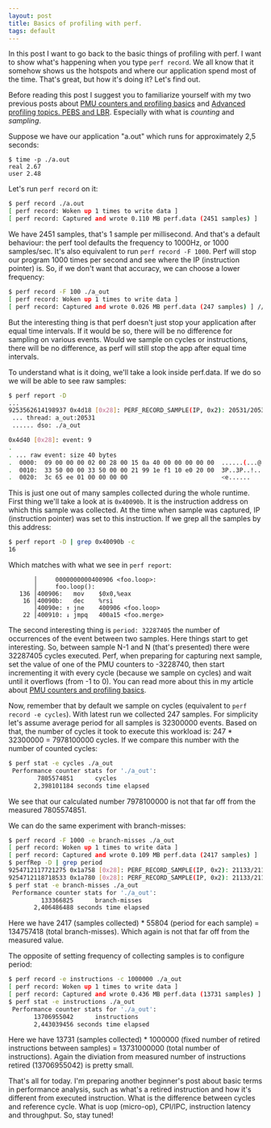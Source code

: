 ```yaml
---
layout: post
title: Basics of profiling with perf.
tags: default
---
```


In this post I want to go back to the basic things of profiling with perf. I want to show what's happening when you type `perf record`. We all know that it somehow shows us the hotspots and where our application spend most of the time. That's great, but how it's doing it? Let's find out.

Before reading this post I suggest you to familiarize yourself with my two previous posts about [PMU counters and profiling basics](https://dendibakh.github.io/blog/2018/06/01/PMU-counters-and-profiling-basics) and [Advanced profiling topics. PEBS and LBR](https://dendibakh.github.io/blog/2018/06/08/Advanced-profiling-topics-PEBS-and-LBR). Especially with what is *counting* and *sampling*.

Suppose we have our application "a.out" which runs for approximately 2,5 seconds:
```
$ time -p ./a.out
real 2.67
user 2.48
```
Let's run `perf record` on it:
```bash
$ perf record ./a.out
[ perf record: Woken up 1 times to write data ]
[ perf record: Captured and wrote 0.110 MB perf.data (2451 samples) ] 
```
We have 2451 samples, that's 1 sample per millisecond. And that's a default behaviour: the perf tool defaults the frequency to 1000Hz, or 1000 samples/sec. It's also equivalent to run `perf record -F 1000`. Perf will stop our program 1000 times per second and see where the IP (instruction pointer) is. So, if we don't want that accuracy, we can choose a lower frequency:
```bash
$ perf record -F 100 ./a_out
[ perf record: Woken up 1 times to write data ]
[ perf record: Captured and wrote 0.026 MB perf.data (247 samples) ] // 1 sample per 10 milliseconds
```
But the interesting thing is that perf doesn't just stop your application after equal time intervals. If it would be so, there will be no difference for sampling on various events. Would we sample on cycles or instructions, there will be no difference, as perf will still stop the app after equal time intervals.

To understand what is it doing, we'll take a look inside perf.data. If we do so we will be able to see raw samples:
```bash
$ perf report -D
...
9253562614198937 0x4d18 [0x28]: PERF_RECORD_SAMPLE(IP, 0x2): 20531/20531: 0x40090b period: 32287405 addr: 0 
 ... thread: a_out:20531
 ...... dso: ./a_out

0x4d40 [0x28]: event: 9
.
. ... raw event: size 40 bytes
.  0000:  09 00 00 00 02 00 28 00 15 0a 40 00 00 00 00 00  ......(...@.....
.  0010:  33 50 00 00 33 50 00 00 21 99 1e f1 10 e0 20 00  3P..3P..!..... .
.  0020:  3c 65 ee 01 00 00 00 00                          <e......        
```

This is just one out of many samples collected during the whole runtime. First thing we'll take a look at is `0x40090b`. It is the instruction address on which this sample was collected. At the time when sample was captured, IP (instruction pointer) was set to this instruction. If we grep all the samples by this address:
```bash
$ perf report -D | grep 0x40090b -c
16
```
Which matches with what we see in `perf report`:
```
       │     0000000000400906 <foo.loop>:
       │     foo.loop():
   136 │400906:   mov    $0x0,%eax
    16 │40090b:   dec    %rsi
       │40090e: ↑ jne    400906 <foo.loop>
    22 │400910: ↓ jmpq   400a15 <foo.merge>
```

The second interesting thing is `period: 32287405` the number of occurrences of the event between two samples. Here things start to get interesting. So, between sample N-1 and N (that's presented) there were 32287405 cycles executed. Perf, when preparing for capturing next sample, set the value of one of the PMU counters to -3228740, then start incrementing it with every cycle (because we sample on cycles) and wait until it overflows (from -1 to 0). You can read more about this in my article about [PMU counters and profiling basics](https://dendibakh.github.io/blog/2018/06/01/PMU-counters-and-profiling-basics).

Now, remember that by default we sample on cycles (equivalent to `perf record -e cycles`). With latest run we collected 247 samples. For simplicity let's assume average period for all samples is 32300000 events. Based on that, the number of cycles it took to execute this workload is: 247 * 32300000 = 7978100000 cycles.
If we compare this number with the number of counted cycles:
```bash
$ perf stat -e cycles ./a_out                                                                                                           
 Performance counter stats for './a_out':
        7805574851      cycles                                                      
       2,398101184 seconds time elapsed
```
We see that our calculated number 7978100000 is not that far off from the measured 7805574851.

We can do the same experiment with branch-misses:
```bash
$ perf record -F 1000 -e branch-misses ./a_out                                                                                                        
[ perf record: Woken up 1 times to write data ]
[ perf record: Captured and wrote 0.109 MB perf.data (2417 samples) ]
$ perfRep -D | grep period
9254712117721275 0x1a758 [0x28]: PERF_RECORD_SAMPLE(IP, 0x2): 21133/21133: 0x40051c period: 55754 addr: 0
9254712118718533 0x1a780 [0x28]: PERF_RECORD_SAMPLE(IP, 0x2): 21133/21133: 0x40051c period: 55804 addr: 0
$ perf stat -e branch-misses ./a_out
 Performance counter stats for './a_out':
         133366825      branch-misses                                               
       2,406486488 seconds time elapsed
```
Here we have 2417 (samples collected) * 55804 (period for each sample) = 134757418 (total branch-misses). Which again is not that far off from the measured value.

The opposite of setting frequency of collecting samples is to configure period:
```bash
$ perf record -e instructions -c 1000000 ./a_out
[ perf record: Woken up 1 times to write data ]
[ perf record: Captured and wrote 0.436 MB perf.data (13731 samples) ]
$ perf stat -e instructions ./a_out                                                                                                                      
 Performance counter stats for './a_out':
       13706955042      instructions                                                
       2,443039456 seconds time elapsed
```
Here we have 13731 (samples collected) * 1000000 (fixed number of retired instructions between samples) = 13731000000 (total number of instructions). Again the diviation from measured number of instructions retired (13706955042) is pretty small.

That's all for today. I'm preparing another beginner's post about basic terms in performance analysis, such as what's a retired instruction and how it's different from executed instruction. What is the difference between cycles and reference cycle. What is uop (micro-op), CPI/IPC, instruction latency and throughput. So, stay tuned!
